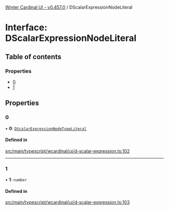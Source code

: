 [Winter Cardinal UI - v0.457.0](../index.md) / DScalarExpressionNodeLiteral

# Interface: DScalarExpressionNodeLiteral

## Table of contents

### Properties

- [0](DScalarExpressionNodeLiteral.md#0)
- [1](DScalarExpressionNodeLiteral.md#1)

## Properties

### 0

• **0**: [`DScalarExpressionNodeTypeLiteral`](../index.md#dscalarexpressionnodetypeliteral)

#### Defined in

[src/main/typescript/wcardinal/ui/d-scalar-expression.ts:102](https://github.com/winter-cardinal/winter-cardinal-ui/blob/v0.457.0/src/main/typescript/wcardinal/ui/d-scalar-expression.ts#L102)

___

### 1

• **1**: `number`

#### Defined in

[src/main/typescript/wcardinal/ui/d-scalar-expression.ts:103](https://github.com/winter-cardinal/winter-cardinal-ui/blob/v0.457.0/src/main/typescript/wcardinal/ui/d-scalar-expression.ts#L103)
